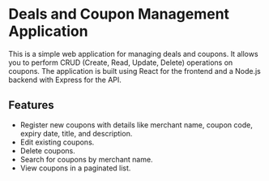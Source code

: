 # Deals and Coupon Management Application

This is a simple web application for managing deals and coupons. It allows you to perform CRUD (Create, Read, Update, Delete) operations on coupons. The application is built using React for the frontend and a Node.js backend with Express for the API.

## Features

- Register new coupons with details like merchant name, coupon code, expiry date, title, and description.
- Edit existing coupons.
- Delete coupons.
- Search for coupons by merchant name.
- View coupons in a paginated list.
